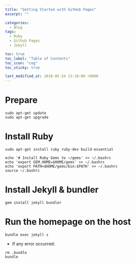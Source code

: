 ```yaml
---
title: "Getting Started with GitHub Pages"
excerpt: ""

categories:
  - Blog
tags:
  - Ruby
  - Github Pages
  - Jekyll

toc: true 
toc_label: "Table of Contents"
toc_icon: "cog"
toc_sticky: true

last_modified_at: 2018-05-24 13:38:00 +0900
---
```


# Prepare
```
sudo apt-get update
sudo apt-get upgrade
```

# Install Ruby
```
sudo apt-get install ruby ruby-dev build-essential

echo '# Install Ruby Gems to ~/gems' >> ~/.bashrc
echo 'export GEM_HOME=$HOME/gems' >> ~/.bashrc
echo 'export PATH=$HOME/gems/bin:$PATH' >> ~/.bashrc
source ~/.bashrc
```


# Install Jekyll & bundler
```
gem install jekyll bundler
```

# Run the homepage on the host
```
bundle exec jekyll s
```

* If any error occurred:

```
rm .bundle
bundle
```


